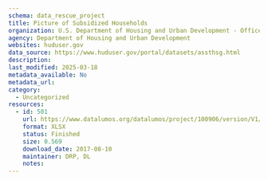 ```yaml
---
schema: data_rescue_project 
title: Picture of Subsidized Households
organization: U.S. Department of Housing and Urban Development - Office of Policy Development and Research
agency: Department of Housing and Urban Development
websites: huduser.gov
data_source: https://www.huduser.gov/portal/datasets/assthsg.html
description: 
last_modified: 2025-03-18
metadata_available: No
metadata_url: 
category:
  - Uncategorized
resources:
  - id: 501
    url: https://www.datalumos.org/datalumos/project/100906/version/V1/view
    format: XLSX
    status: Finished
    size: 0.569
    download_date: 2017-08-10
    maintainer: DRP, DL
    notes: 
---
```

